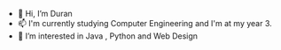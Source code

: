 - 👋 Hi, I’m Duran
- 📫 I'm currently studying Computer Engineering and I'm at my year 3.
- 👀 I’m interested in Java , Python and Web Design

<!---
duranduman06/duranduman06 is a ✨ special ✨ repository because its `README.md` (this file) appears on your GitHub profile.
You can click the Preview link to take a look at your changes.
--->
